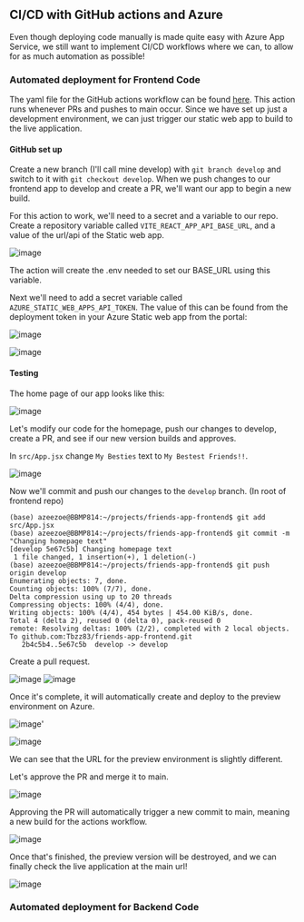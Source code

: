 ## CI/CD with GitHub actions and Azure
Even though deploying code manually is made quite easy with Azure App Service, we still want to implement CI/CD workflows where we can, to allow for as much automation as possible!

### Automated deployment for Frontend Code
The yaml file for the GitHub actions workflow can be found [here](https://github.com/Tbzz83/friends-app-frontend/tree/main/.github/workflows). This action runs whenever PRs and pushes to main occur. Since we have set up just a development environment, we can just trigger our static web app to build to the live application. 
#### GitHub set up
Create a new branch (I'll call mine develop) with `git branch develop` and switch to it with `git checkout develop`. When we push changes to our frontend app to develop and create a PR, we'll want our app to begin a new build. 

For this action to work, we'll need to a secret and a variable to our repo. Create a repository variable called `VITE_REACT_APP_API_BASE_URL`, and a value of the url/api of the Static web app.

![image](https://github.com/user-attachments/assets/47c030cd-a6d0-4441-aa3e-0b0b38315c42)

The action will create the .env needed to set our BASE_URL using this variable.

Next we'll need to add a secret variable called `AZURE_STATIC_WEB_APPS_API_TOKEN`. The value of this can be found from the deployment token in your Azure Static web app from the portal:

![image](https://github.com/user-attachments/assets/2ac60a6b-1667-4993-a196-5fced1248ea6)

![image](https://github.com/user-attachments/assets/f7992060-d52d-4e2c-a298-a539aa9524d2)

#### Testing
The home page of our app looks like this:

![image](https://github.com/user-attachments/assets/510a95ac-1970-4d3a-97ea-45c7418fdc18)

Let's modify our code for the homepage, push our changes to develop, create a PR, and see if our new version builds and approves.

In `src/App.jsx` change `My Besties` text to `My Bestest Friends!!`.

![image](https://github.com/user-attachments/assets/834caaeb-0755-43e6-a986-b84f85d8fb5e)


Now we'll commit and push our changes to the `develop` branch. (In root of frontend repo)
```
(base) azeezoe@BBMP814:~/projects/friends-app-frontend$ git add src/App.jsx
(base) azeezoe@BBMP814:~/projects/friends-app-frontend$ git commit -m "Changing homepage text"
[develop 5e67c5b] Changing homepage text
 1 file changed, 1 insertion(+), 1 deletion(-)
(base) azeezoe@BBMP814:~/projects/friends-app-frontend$ git push origin develop
Enumerating objects: 7, done.
Counting objects: 100% (7/7), done.
Delta compression using up to 20 threads
Compressing objects: 100% (4/4), done.
Writing objects: 100% (4/4), 454 bytes | 454.00 KiB/s, done.
Total 4 (delta 2), reused 0 (delta 0), pack-reused 0
remote: Resolving deltas: 100% (2/2), completed with 2 local objects.
To github.com:Tbzz83/friends-app-frontend.git
   2b4c5b4..5e67c5b  develop -> develop
```

Create a pull request.

![image](https://github.com/user-attachments/assets/80e686aa-1764-4a81-8054-3bd6926023cb)
![image](https://github.com/user-attachments/assets/d513279a-0bc3-4bb4-abdb-0324f8e9398e)

Once it's complete, it will automatically create and deploy to the preview environment on Azure.

![image](https://github.com/user-attachments/assets/5527b191-2309-40ba-ab8f-ab7044672880)'

![image](https://github.com/user-attachments/assets/a8f7dd95-2fa0-4bea-9e17-f12c743b3e05)

We can see that the URL for the preview environment is slightly different.

Let's approve the PR and merge it to main.

![image](https://github.com/user-attachments/assets/bcb08bec-94ce-4536-bb36-6eca9791dd7f)

Approving the PR will automatically trigger a new commit to main, meaning a new build for the actions workflow. 

![image](https://github.com/user-attachments/assets/bdce5cf0-d474-47ff-b0d3-54ee30166def)

Once that's finished, the preview version will be destroyed, and we can finally check the live application at the main url!

![image](https://github.com/user-attachments/assets/0ad8d837-7d70-4ec2-89c5-bce1a261a962)
### Automated deployment for Backend Code
